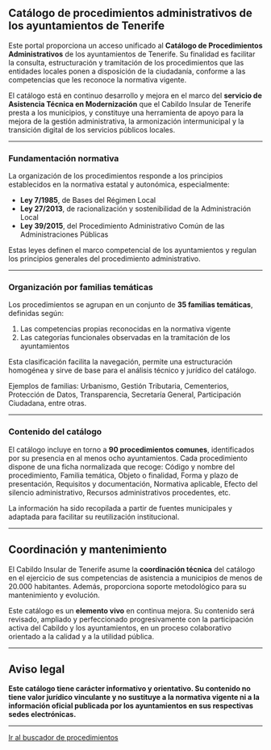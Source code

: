 ## Catálogo de procedimientos administrativos de los ayuntamientos de Tenerife

Este portal proporciona un acceso unificado al **Catálogo de Procedimientos Administrativos** de los ayuntamientos de Tenerife. Su finalidad es facilitar la consulta, estructuración y tramitación de los procedimientos que las entidades locales ponen a disposición de la ciudadanía, conforme a las competencias que les reconoce la normativa vigente.

El catálogo está en continuo desarrollo y mejora en el marco del **servicio de Asistencia Técnica en Modernización** que el Cabildo Insular de Tenerife presta a los municipios, y constituye una herramienta de apoyo para la mejora de la gestión administrativa, la armonización intermunicipal y la transición digital de los servicios públicos locales.

---

### Fundamentación normativa

La organización de los procedimientos responde a los principios establecidos en la normativa estatal y autonómica, especialmente:

- **Ley 7/1985**, de Bases del Régimen Local  
- **Ley 27/2013**, de racionalización y sostenibilidad de la Administración Local  
- **Ley 39/2015**, del Procedimiento Administrativo Común de las Administraciones Públicas

Estas leyes definen el marco competencial de los ayuntamientos y regulan los principios generales del procedimiento administrativo.

---

### Organización por familias temáticas

Los procedimientos se agrupan en un conjunto de **35 familias temáticas**, definidas según:

1. Las competencias propias reconocidas en la normativa vigente  
2. Las categorías funcionales observadas en la tramitación de los ayuntamientos

Esta clasificación facilita la navegación, permite una estructuración homogénea y sirve de base para el análisis técnico y jurídico del catálogo.

Ejemplos de familias: Urbanismo, Gestión Tributaria, Cementerios, Protección de Datos, Transparencia, Secretaría General, Participación Ciudadana, entre otras.

---

### Contenido del catálogo

El catálogo incluye en torno a **90 procedimientos comunes**, identificados por su presencia en al menos ocho ayuntamientos. Cada procedimiento dispone de una ficha normalizada que recoge: Código y nombre del procedimiento, Familia temática, Objeto o finalidad, Forma y plazo de presentación, Requisitos y documentación, Normativa aplicable, Efecto del silencio administrativo, Recursos administrativos procedentes, etc.

La información ha sido recopilada a partir de fuentes municipales y adaptada para facilitar su reutilización institucional.

---

## Coordinación y mantenimiento

El Cabildo Insular de Tenerife asume la **coordinación técnica** del catálogo en el ejercicio de sus competencias de asistencia a municipios de menos de 20.000 habitantes. Además, proporciona soporte metodológico para su mantenimiento y evolución.

Este catálogo es un **elemento vivo** en continua mejora. Su contenido será revisado, ampliado y perfeccionado progresivamente con la participación activa del Cabildo y los ayuntamientos, en un proceso colaborativo orientado a la calidad y a la utilidad pública.

---

## Aviso legal

**Este catálogo tiene carácter informativo y orientativo. Su contenido no tiene valor jurídico vinculante y no sustituye a la normativa vigente ni a la información oficial publicada por los ayuntamientos en sus respectivas sedes electrónicas.**

---

[Ir al buscador de procedimientos](buscador.md)